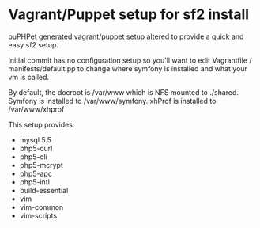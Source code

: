 Vagrant/Puppet setup for sf2 install
==============================================================

puPHPet generated vagrant/puppet setup altered to provide a quick and easy sf2 setup.

Initial commit has no configuration setup so you'll want to edit Vagrantfile / manifests/default.pp
to change where symfony is installed and what your vm is called. 

By default, the docroot is /var/www which is NFS mounted to ./shared.
Symfony is installed to /var/www/symfony.
xhProf is installed to /var/www/xhprof

This setup provides:
* mysql 5.5
* php5-curl
* php5-cli
* php5-mcrypt
* php5-apc
* php5-intl
* build-essential
* vim
* vim-common
* vim-scripts

